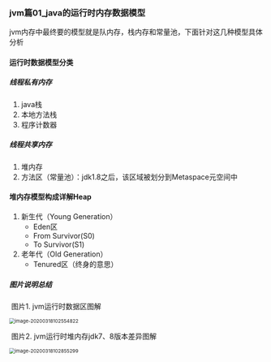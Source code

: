 ### jvm篇01_java的运行时内存数据模型

jvm内存中最终要的模型就是队内存，栈内存和常量池，下面针对这几种模型具体分析

#### 运行时数据模型分类

#####  线程私有内存

1. java栈
2. 本地方法栈
3. 程序计数器

##### 线程共享内存

1. 堆内存
2. 方法区（常量池）：jdk1.8之后，该区域被划分到Metaspace元空间中

#### 堆内存模型构成详解Heap

1. 新生代（Young Generation）
   - Eden区
   - From Survivor(S0)
   - To Survivor(S1)
2. 老年代（Old Generation）
   - Tenured区（终身的意思）

##### 图片说明总结

​                                                      图片1.  jvm运行时数据区图解

<img src="D:\sk\learn\git-repo\memo\tech\blogs\images\image-jvm-001.png" alt="image-20200318102554822" style="zoom: 67%;" />



​                                                      图片2.  jvm运行时堆内存jdk7、8版本差异图解

<img src="D:\sk\learn\git-repo\memo\tech\blogs\images\image-jvm-002.png" alt="image-20200318102855299" style="zoom:67%;" />